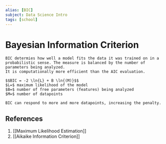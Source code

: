 ```yaml
---
alias: [BIC]
subject: Data Science Intro
tags: [school]
---
```

# Bayesian Information Criterion



```ad-note
BIC determies how well a model fits the data it was trained on in a probabilistic sense. The measure is balanced by the number of parameters being analyzed.
It is computationally more efficient than the AIC evaluation.
```

```ad-math
$$BIC = -2 \ln{L} + B \ln{(M)}$$
$L=$ maximum likelihood of the model
$B=$ number of free parameters (features) being analyzed
$M=$ number of datapoints
```

```ad-info
BIC can respond to more and more datapoints, increasing the penalty.
```

## References
1. [[Maximum Likelihood Estimation]]
2. [[Aikaike Information Criterion]]